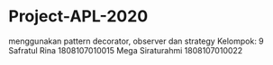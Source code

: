 # Project-APL-2020
menggunakan pattern decorator, observer dan strategy
Kelompok: 9
Safratul Rina 1808107010015
Mega Siraturahmi 1808107010022
